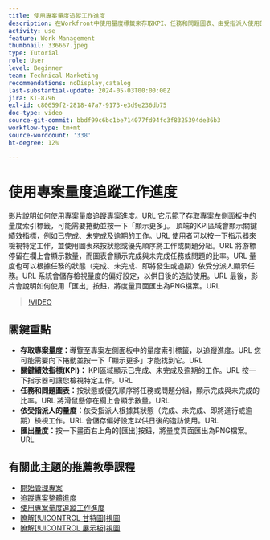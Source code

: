 ```yaml
---
title: 使用專案量度追蹤工作進度
description: 在Workfront中使用量度標籤來存取KPI、任務和問題圖表、由受指派人使用的量度，以及匯出選項來追蹤專案效能，以有效監控進度。
activity: use
feature: Work Management
thumbnail: 336667.jpeg
type: Tutorial
role: User
level: Beginner
team: Technical Marketing
recommendations: noDisplay,catalog
last-substantial-update: 2024-05-03T00:00:00Z
jira: KT-8796
exl-id: c80659f2-2818-47a7-9173-e3d9e236db75
doc-type: video
source-git-commit: bbdf99c6bc1be714077fd94fc3f8325394de36b3
workflow-type: tm+mt
source-wordcount: '338'
ht-degree: 12%

---
```


# 使用專案量度追蹤工作進度

影片說明如何使用專案量度追蹤專案進度。&#x200B;URL 它示範了存取專案左側面板中的量度索引標籤，可能需要捲動並按一下「顯示更多」。 頂端的KPI區域會顯示關鍵績效指標，例如已完成、未完成及逾期的工作。&#x200B;URL 使用者可以按一下指示器來檢視特定工作，並使用圖表來按狀態或優先順序將工作或問題分組。&#x200B;URL 將游標停留在欄上會顯示數量，而圖表會顯示完成與未完成任務或問題的比率。&#x200B;URL 量度也可以根據任務的狀態（完成、未完成、即將發生或過期）依受分派人顯示任務。&#x200B;URL 系統會儲存檢視量度的偏好設定，以供日後的造訪使用。&#x200B;URL 最後，影片會說明如何使用「匯出」按鈕，將度量頁面匯出為PNG檔案。&#x200B;URL


>[!VIDEO](https://video.tv.adobe.com/v/3439182/?quality=12&learn=on&enablevpops=1&captions=chi_hant)

## 關鍵重點

* **存取專案量度：**&#x200B;導覽至專案左側面板中的量度索引標籤，以追蹤進度。&#x200B;URL 您可能需要向下捲動並按一下「顯示更多」才能找到它。&#x200B;URL
* **關鍵績效指標(KPI)：** KPI區域顯示已完成、未完成及逾期的工作。&#x200B;URL 按一下指示器可讓您檢視特定工作。&#x200B;URL
* **任務和問題圖表：**&#x200B;按狀態或優先順序將任務或問題分組，顯示完成與未完成的比率。&#x200B;URL 將滑鼠懸停在欄上會顯示數量。&#x200B;URL
* **依受指派人的量度：**&#x200B;依受指派人根據其狀態（完成、未完成、即將進行或逾期）檢視工作。&#x200B;URL 會儲存偏好設定以供日後的造訪使用。&#x200B;URL
* **匯出量度：**&#x200B;按一下畫面右上角的[匯出]按鈕，將量度頁面匯出為PNG檔案。&#x200B;URL



## 有關此主題的推薦教學課程

* [開始管理專案](/help/manage-work/projects/getting-started-manage-a-project.md)
* [追蹤專案整體進度](/help/manage-work/projects/track-overall-project-progress.md)
* [使用專案量度追蹤工作進度](/help/manage-work/projects/track-work-progress-with-project-metrics.md)
* [瞭解[!UICONTROL 甘特圖]視圖](/help/manage-work/projects/understand-the-gantt-view.md)
* [瞭解[!UICONTROL 展示板]視圖](/help/manage-work/projects/understand-the-board-view.md)
